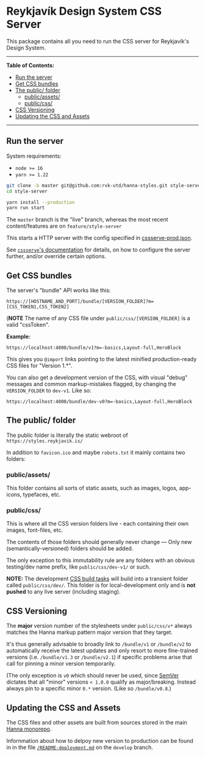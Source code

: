 # Reykjavík Design System CSS Server

This package contains all you need to run the CSS server for Reykjavík's
Design System.

---

**Table of Contents:**

<!-- prettier-ignore-start -->
- [Run the server](#run-the-server)
- [Get CSS bundles](#get-css-bundles)
- [The public/ folder](#the-public-folder)
  - [public/assets/](#publicassets)
  - [public/css/](#publiccss)
- [CSS Versioning](#css-versioning)
- [Updating the CSS and Assets](#updating-the-css-and-assets)

<!-- prettier-ignore-end -->

---

## Run the server

System requirements:

- `node >= 16`
- `yarn >= 1.22`

```sh
git clone -b master git@github.com:rvk-utd/hanna-styles.git style-server
cd style-server
```

```sh
yarn install --production
yarn run start
```

The `master` branch is the "live" branch, whereas the most recent
content/features are on `feature/style-server`

This starts a HTTP server with the config specified in
[cssserve-prod.json](./cssserve-prod.json).

See
[`cssserve`'s documentation](https://github.com/hugsmidjan/cssserve#configuration)
for details, on how to configure the server further, and/or override certain
options.

## Get CSS bundles

The server's "bundle" API works like this:

```
https://[HOSTNAME_AND_PORT]/bundle/[VERSION_FOLDER]?m=[CSS_TOKEN1,CSS_TOKEN2]
```

(**NOTE** The name of any CSS file under `public/css/[VERSION_FOLDER]` is a
valid "cssToken".

**Example:**

```
https://localhost:4000/bundle/v1?m=-basics,Layout-full,HeroBlock
```

This gives you `@import` links pointing to the latest minified
production-ready CSS files for "Version 1.\*".

You can also get a development version of the CSS, with visual "debug"
messages and common markup-mistakes flagged, by changing the `VERSION_FOLDER`
to `dev-v1`. Like so:

```
https://localhost:4000/bundle/dev-v0?m=-basics,Layout-full,HeroBlock
```

## The public/ folder

The public folder is literally the static webroot of
`https://styles.reykjavik.is/`

In addition to `favicon.ico` and maybe `robots.txt` it mainly contains two
folders:

### public/assets/

This folder contains all sorts of static assets, such as images, logos,
app-icons, typefaces, etc.

### public/css/

This is where all the CSS version folders live - each containing their own
images, font-files, etc.

The contents of those folders should generally never change — Only new
(semantically-versioned) folders should be added.

The only exception to this immutability rule are any folders with an obvious
testing/dev name prefix, like `public/css/dev-v1/` or such.

**NOTE:** The development [CSS build tasks](#updating-the-css-and-assets) will
build into a transient folder called `public/css/dev/`. This folder is for
local-development only and is **not pushed** to any live server (including
staging).

## CSS Versioning

The **major** version number of the stylesheets under `public/css/v*` always
matches the Hanna markup pattern major version that they target.

It's thus generally advisable to broadly link to `/bundle/v1` or `/bundle/v2`
to automatically receive the latest updates and only resort to more
fine-trained versions (i.e. `/bundle/v1.3` or `/bundle/v2.1`) if specific
problems arise that call for pinning a minor version temporarily.

(The only exception is `v0` which should never be used, since
[SemVer](https://semver.org/spec/v2.0.0.html) dictates that all "minor"
versions `< 1.0.0` qualify as major/breaking. Instead always pin to a specific
minor `0.*` version. (Like so `/bundle/v0.8`.)

## Updating the CSS and Assets

The CSS files and other assets are built from sources stored in the main
[Hanna monorepo](https://github.com/rvk-utd/hanna).

Infornmation about how to delpoy new version to production can be found in in
the file
[`/README-deployment.md`](https://github.com/rvk-utd/hanna-styles/blob/develop/README-deployment.md)
on the `develop` branch.

